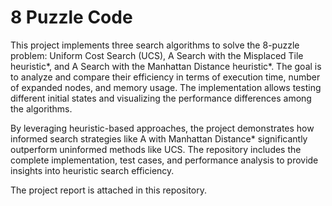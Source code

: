 # 8 Puzzle Code
This project implements three search algorithms to solve the 8-puzzle problem: Uniform Cost Search (UCS), A Search with the Misplaced Tile heuristic*, and A Search with the Manhattan Distance heuristic*. The goal is to analyze and compare their efficiency in terms of execution time, number of expanded nodes, and memory usage. The implementation allows testing different initial states and visualizing the performance differences among the algorithms.

By leveraging heuristic-based approaches, the project demonstrates how informed search strategies like A with Manhattan Distance* significantly outperform uninformed methods like UCS. The repository includes the complete implementation, test cases, and performance analysis to provide insights into heuristic search efficiency.

The project report is attached in this repository.
